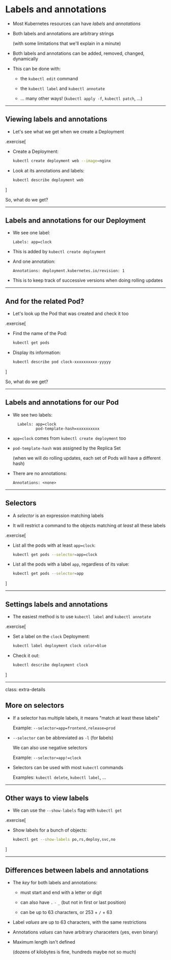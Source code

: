 # Labels and annotations

- Most Kubernetes resources can have *labels* and *annotations*

- Both labels and annotations are arbitrary strings

  (with some limitations that we'll explain in a minute)

- Both labels and annotations can be added, removed, changed, dynamically

- This can be done with:

  - the `kubectl edit` command

  - the `kubectl label` and `kubectl annotate`

  - ... many other ways! (`kubectl apply -f`, `kubectl patch`, ...)

---

## Viewing labels and annotations

- Let's see what we get when we create a Deployment

.exercise[

- Create a Deployment:
  ```bash
  kubectl create deployment web --image=nginx
  ```

- Look at its annotations and labels:
  ```bash
  kubectl describe deployment web
  ```

]

So, what do we get?

---

## Labels and annotations for our Deployment

- We see one label:
  ```
  Labels: app=clock
  ```

- This is added by `kubectl create deployment`

- And one annotation:
  ```
  Annotations: deployment.kubernetes.io/revision: 1
  ```

- This is to keep track of successive versions when doing rolling updates

---

## And for the related Pod?

- Let's look up the Pod that was created and check it too

.exercise[

- Find the name of the Pod:
  ```bash
  kubectl get pods
  ```

- Display its information:
  ```bash
  kubectl describe pod clock-xxxxxxxxxx-yyyyy
  ```

]

So, what do we get?

---

## Labels and annotations for our Pod

- We see two labels:
  ```
    Labels: app=clock
            pod-template-hash=xxxxxxxxxx
  ```

- `app=clock` comes from `kubectl create deployment` too

- `pod-template-hash` was assigned by the Replica Set

  (when we will do rolling updates, each set of Pods will have a different hash)

- There are no annotations:
  ```
  Annotations: <none>
  ```

---

## Selectors

- A *selector* is an expression matching labels

- It will restrict a command to the objects matching *at least* all these labels

.exercise[

- List all the pods with at least `app=clock`:
  ```bash
  kubectl get pods --selector=app=clock
  ```

- List all the pods with a label `app`, regardless of its value:
  ```bash
  kubectl get pods --selector=app
  ```

]

---

## Settings labels and annotations

- The easiest method is to use `kubectl label` and `kubectl annotate`

.exercise[

- Set a label on the `clock` Deployment:
  ```bash
  kubectl label deployment clock color=blue
  ```

- Check it out:
  ```bash
  kubectl describe deployment clock
  ```

]

---

class: extra-details

## More on selectors

- If a selector has multiple labels, it means "match at least these labels"

  Example: `--selector=app=frontend,release=prod`

- `--selector` can be abbreviated as `-l` (for **l**abels)

  We can also use negative selectors

  Example: `--selector=app!=clock`

- Selectors can be used with most `kubectl` commands

  Examples: `kubectl delete`, `kubectl label`, ...

---

## Other ways to view labels

- We can use the `--show-labels` flag with `kubectl get`

.exercise[

- Show labels for a bunch of objects:
  ```bash
  kubectl get --show-labels po,rs,deploy,svc,no
  ```

]

---

## Differences between labels and annotations

- The *key* for both labels and annotations:

  - must start and end with a letter or digit

  - can also have `.` `-` `_` (but not in first or last position)

  - can be up to 63 characters, or 253 + `/` + 63

- Label *values* are up to 63 characters, with the same restrictions

- Annotations *values* can have arbitrary characeters (yes, even binary)

- Maximum length isn't defined

  (dozens of kilobytes is fine, hundreds maybe not so much)
